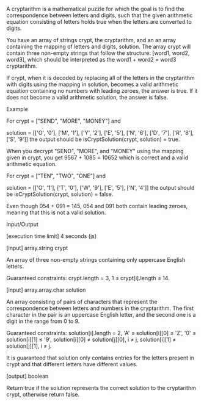 A cryptarithm is a mathematical puzzle for which the goal is to find the correspondence between letters and digits, such that the given arithmetic equation consisting of letters holds true when the letters are converted to digits.

You have an array of strings crypt, the cryptarithm, and an an array containing the mapping of letters and digits, solution. The array crypt will contain three non-empty strings that follow the structure: [word1, word2, word3], which should be interpreted as the word1 + word2 = word3 cryptarithm.

If crypt, when it is decoded by replacing all of the letters in the cryptarithm with digits using the mapping in solution, becomes a valid arithmetic equation containing no numbers with leading zeroes, the answer is true. If it does not become a valid arithmetic solution, the answer is false.

Example

For crypt = ["SEND", "MORE", "MONEY"] and

solution = [['O', '0'],
            ['M', '1'],
            ['Y', '2'],
            ['E', '5'],
            ['N', '6'],
            ['D', '7'],
            ['R', '8'],
            ['S', '9']]
the output should be
isCryptSolution(crypt, solution) = true.

When you decrypt "SEND", "MORE", and "MONEY" using the mapping given in crypt, you get 9567 + 1085 = 10652 which is correct and a valid arithmetic equation.

For crypt = ["TEN", "TWO", "ONE"] and

solution = [['O', '1'],
            ['T', '0'],
            ['W', '9'],
            ['E', '5'],
            ['N', '4']]
the output should be
isCryptSolution(crypt, solution) = false.

Even though 054 + 091 = 145, 054 and 091 both contain leading zeroes, meaning that this is not a valid solution.

Input/Output

[execution time limit] 4 seconds (js)

[input] array.string crypt

An array of three non-empty strings containing only uppercase English letters.

Guaranteed constraints:
crypt.length = 3,
1 ≤ crypt[i].length ≤ 14.

[input] array.array.char solution

An array consisting of pairs of characters that represent the correspondence between letters and numbers in the cryptarithm. The first character in the pair is an uppercase English letter, and the second one is a digit in the range from 0 to 9.

Guaranteed constraints:
solution[i].length = 2,
'A' ≤ solution[i][0] ≤ 'Z',
'0' ≤ solution[i][1] ≤ '9',
solution[i][0] ≠ solution[j][0], i ≠ j,
solution[i][1] ≠ solution[j][1], i ≠ j.

It is guaranteed that solution only contains entries for the letters present in crypt and that different letters have different values.

[output] boolean

Return true if the solution represents the correct solution to the cryptarithm crypt, otherwise return false.